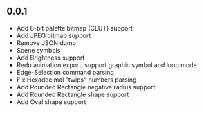 ## 0.0.1

- Add 8-bit palette bitmap (CLUT) support
- Add JPEG bitmap support
- Remove JSON dump
- Scene symbols
- Add Brightness support
- Redo animation export, support graphic symbol and loop mode
- Edge-Selection command parsing 
- Fix Hexadecimal "twips" numbers parsing 
- Add Rounded Rectangle negative radius support
- Add Rounded Rectangle shape support
- Add Oval shape support
